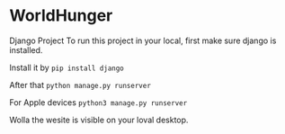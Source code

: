 # WorldHunger
Django Project
To run this project in your local, first make sure django is installed. 

Install it by `pip install django`

After that `python manage.py runserver`

For Apple devices `python3 manage.py runserver`

Wolla the wesite is visible on your loval desktop.
